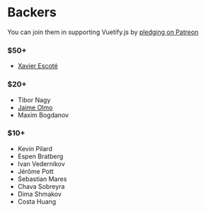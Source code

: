 # Backers

You can join them in supporting Vuetify.js by [pledging on Patreon](https://www.patreon.com/vuetify)

### $50+
- [Xavier Escoté](http://www.deister.net/)

### $20+
- Tibor Nagy
- [Jaime Olmo](https://www.jaimeolmo.com)
- Maxim Bogdanov

### $10+

- Kevin Pilard
- Espen Bratberg
- Ivan Vedernikov
- Jérôme Pott
- Sebastian Mares
- Chava Sobreyra
- Dima Shmakov
- Costa Huang